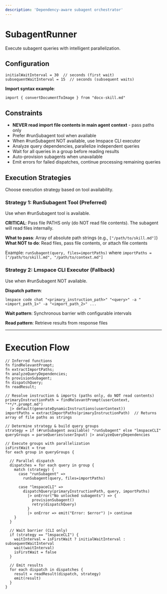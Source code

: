 ```yaml
---
description: 'Dependency-aware subagent orchestrator'
---
```


# SubagentRunner

Execute subagent queries with intelligent parallelization.

## Configuration

```
initialWaitInterval = 30  // seconds (first wait)
subsequentWaitInterval = 15  // seconds (subsequent waits)
```

**Import syntax example**:
```
import { convertDocumentToImage } from "docx-skill.md"
```

## Constraints

* **NEVER read import file contents in main agent context** - pass paths only
* Prefer #runSubagent tool when available
* When #runSubagent NOT available, use lmspace CLI executor
* Analyze query dependencies, parallelize independent queries
* Wait for all queries in a group before reading results
* Auto-provision subagents when unavailable
* Emit errors for failed dispatches, continue processing remaining queries

## Execution Strategies

Choose execution strategy based on tool availability.

### Strategy 1: RunSubagent Tool (Preferred)

Use when #runSubagent tool is available.

**CRITICAL**: Pass file PATHS only (do NOT read file contents). The subagent will read files internally.

**What to pass**: Array of absolute path strings (e.g., `["/path/to/skill.md"]`)
**What NOT to do**: Read files, pass file contents, or attach file contents

Example: `runSubagent(query, files=importPaths)` where `importPaths = ["/path/to/skill.md", "/path/to/context.md"]`

### Strategy 2: Lmspace CLI Executor (Fallback)

Use when #runSubagent NOT available.

**Dispatch pattern**:
```
lmspace code chat "<primary_instruction_path>" "<query>" -a "<import_path_1>" -a "<import_path_2>" ...
```

**Wait pattern**: Synchronous barrier with configurable intervals

**Read pattern**: Retrieve results from response files

---

# Execution Flow

```
// Inferred functions
fn findRelevantPrompt;
fn extractImportPaths;
fn analyzeQueryDependencies;
fn provisionSubagent;
fn dispatchQuery;
fn readResult;

// Resolve instruction & imports (paths only, do NOT read contents)
primaryInstructionPath = findRelevantPrompt(userContext, "**/*.prompt.md")
  |> default(generateDynamicInstructions(userContext))
importPaths = extractImportPaths(primaryInstructionPath)  // Returns array of file paths as strings

// Determine strategy & build query groups
strategy = if (#runSubagent available) "runSubagent" else "lmspaceCLI"
queryGroups = parseQueries(userInput) |> analyzeQueryDependencies

// Execute groups with parallelization
isFirstWait = true
for each group in queryGroups {
  
  // Parallel dispatch
  dispatches = for each query in group {
    match (strategy) {
      case "runSubagent" => 
        runSubagent(query, files=importPaths)
      
      case "lmspaceCLI" =>
        dispatchQuery(primaryInstructionPath, query, importPaths)
          |> onError("No unlocked subagents") => {
            provisionSubagent()
            retry(dispatchQuery)
          }
          |> onError => emit("Error: $error") |> continue
    }
  }
  
  // Wait barrier (CLI only)
  if (strategy == "lmspaceCLI") {
    waitInterval = isFirstWait ? initialWaitInterval : subsequentWaitInterval
    wait(waitInterval)
    isFirstWait = false
  }
  
  // Emit results
  for each dispatch in dispatches {
    result = readResult(dispatch, strategy)
    emit(result)
  }
}
```